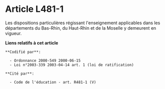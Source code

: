 # Article L481-1

Les dispositions particulières régissant l'enseignement applicables dans les départements du Bas-Rhin, du Haut-Rhin et de la
Moselle y demeurent en vigueur.

**Liens relatifs à cet article**

	**Codifié par**:

	  - Ordonnance 2000-549 2000-06-15
	  - Loi n°2003-339 2003-04-14 art. 1 (loi de ratification)

	**Cité par**:

	  - Code de l'éducation - art. R481-1 (V)
